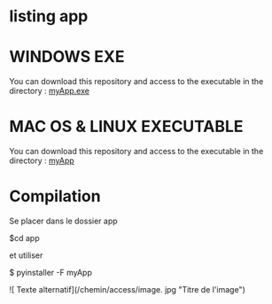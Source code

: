 # listing app

# WINDOWS EXE
You can download this repository and access to the executable in the directory : [myApp.exe](app/dist)

# MAC OS & LINUX EXECUTABLE

You can download this repository and access to the executable in the directory : [myApp](app/dist)


# Compilation

Se placer dans le dossier app

$cd app

et utiliser 

$ pyinstaller -F myApp


 ![ Texte alternatif](/chemin/access/image. jpg "Titre de l'image")
